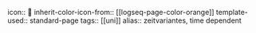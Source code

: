 icon:: 🍂
inherit-color-icon-from:: [[logseq-page-color-orange]] 
template-used:: standard-page
tags:: [[uni]] 
alias:: zeitvariantes, time dependent
